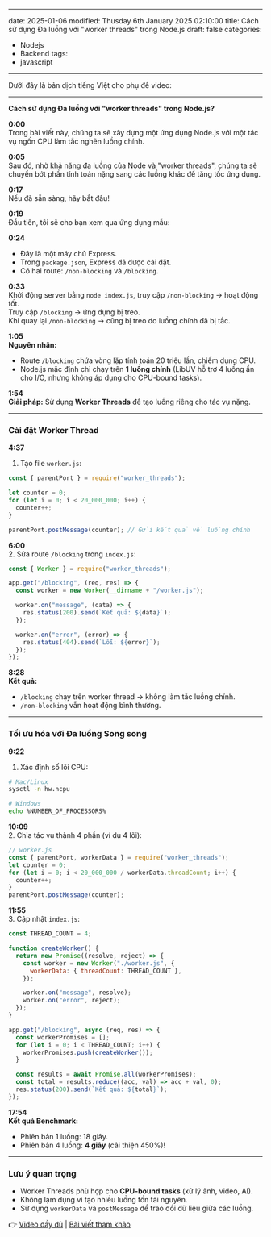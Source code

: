 
---
date: 2025-01-06
modified: Thusday 6th January 2025 02:10:00
title: Cách sử dụng Đa luồng với "worker threads" trong Node.js
draft: false
categories:
  - Nodejs
  - Backend
tags:
  - javascript
---

Dưới đây là bản dịch tiếng Việt cho phụ đề video:

---

**Cách sử dụng Đa luồng với "worker threads" trong Node.js?**

**0:00**  
Trong bài viết này, chúng ta sẽ xây dựng một ứng dụng Node.js với một tác vụ ngốn CPU làm tắc nghẽn luồng chính.

**0:05**  
Sau đó, nhờ khả năng đa luồng của Node và "worker threads", chúng ta sẽ chuyển bớt phần tính toán nặng sang các luồng khác để tăng tốc ứng dụng.

**0:17**  
Nếu đã sẵn sàng, hãy bắt đầu!

**0:19**  
Đầu tiên, tôi sẽ cho bạn xem qua ứng dụng mẫu:

**0:24**  
- Đây là một máy chủ Express.  
- Trong `package.json`, Express đã được cài đặt.  
- Có hai route: `/non-blocking` và `/blocking`.

**0:33**  
Khởi động server bằng `node index.js`, truy cập `/non-blocking` → hoạt động tốt.  
Truy cập `/blocking` → ứng dụng bị treo.  
Khi quay lại `/non-blocking` → cũng bị treo do luồng chính đã bị tắc.

**1:05**  
**Nguyên nhân:**  
- Route `/blocking` chứa vòng lặp tính toán 20 triệu lần, chiếm dụng CPU.  
- Node.js mặc định chỉ chạy trên **1 luồng chính** (LibUV hỗ trợ 4 luồng ẩn cho I/O, nhưng không áp dụng cho CPU-bound tasks).

**1:54**  
**Giải pháp:** Sử dụng **Worker Threads** để tạo luồng riêng cho tác vụ nặng.

---

### **Cài đặt Worker Thread**
**4:37**  
1. Tạo file `worker.js`:  
```js
const { parentPort } = require("worker_threads");

let counter = 0;
for (let i = 0; i < 20_000_000; i++) {
  counter++;
}

parentPort.postMessage(counter); // Gửi kết quả về luồng chính
```

**6:00**  
2. Sửa route `/blocking` trong `index.js`:  
```js
const { Worker } = require("worker_threads");

app.get("/blocking", (req, res) => {
  const worker = new Worker(__dirname + "/worker.js");

  worker.on("message", (data) => {
    res.status(200).send(`Kết quả: ${data}`);
  });

  worker.on("error", (error) => {
    res.status(404).send(`Lỗi: ${error}`);
  });
});
```

**8:28**  
**Kết quả:**  
- `/blocking` chạy trên worker thread → không làm tắc luồng chính.  
- `/non-blocking` vẫn hoạt động bình thường.

---

### **Tối ưu hóa với Đa luồng Song song**
**9:22**  
1. Xác định số lõi CPU:  
```bash
# Mac/Linux
sysctl -n hw.ncpu

# Windows
echo %NUMBER_OF_PROCESSORS%
```

**10:09**  
2. Chia tác vụ thành 4 phần (ví dụ 4 lõi):  
```js
// worker.js
const { parentPort, workerData } = require("worker_threads");
let counter = 0;
for (let i = 0; i < 20_000_000 / workerData.threadCount; i++) {
  counter++;
}
parentPort.postMessage(counter);
```

**11:55**  
3. Cập nhật `index.js`:  
```js
const THREAD_COUNT = 4;

function createWorker() {
  return new Promise((resolve, reject) => {
    const worker = new Worker("./worker.js", {
      workerData: { threadCount: THREAD_COUNT },
    });

    worker.on("message", resolve);
    worker.on("error", reject);
  });
}

app.get("/blocking", async (req, res) => {
  const workerPromises = [];
  for (let i = 0; i < THREAD_COUNT; i++) {
    workerPromises.push(createWorker());
  }

  const results = await Promise.all(workerPromises);
  const total = results.reduce((acc, val) => acc + val, 0);
  res.status(200).send(`Kết quả: ${total}`);
});
```

**17:54**  
**Kết quả Benchmark:**  
- Phiên bản 1 luồng: 18 giây.  
- Phiên bản 4 luồng: **4 giây** (cải thiện 450%)!

---

### **Lưu ý quan trọng**  
- Worker Threads phù hợp cho **CPU-bound tasks** (xử lý ảnh, video, AI).  
- Không lạm dụng vì tạo nhiều luồng tốn tài nguyên.  
- Sử dụng `workerData` và `postMessage` để trao đổi dữ liệu giữa các luồng.

👉 [Video đầy đủ](https://youtu.be/MuwJJrfIfsU) | [Bài viết tham khảo](https://www.digitalocean.com/community/tutorials/how-to-use-multithreading-in-node-js)
